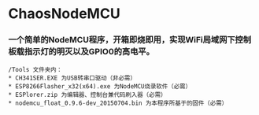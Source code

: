 # ChaosNodeMCU
### 一个简单的NodeMCU程序，开箱即烧即用，实现WiFi局域网下控制板载指示灯的明灭以及GPIO0的高电平。
    /Tools 文件夹内：
    * CH341SER.EXE 为USB转串口驱动（非必需）
    * ESP8266Flasher_x32(x64).exe 为NodeMCU烧录软件（必需）
    * ESPlorer.zip 为编辑器、控制台兼代码刷入器（必需）
    * nodemcu_float_0.9.6-dev_20150704.bin 为本程序所基于的固件（必需）
